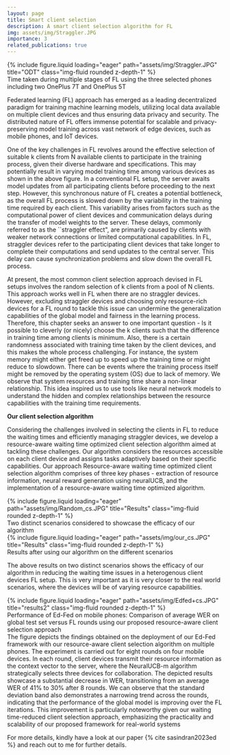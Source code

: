 ```yaml
---
layout: page
title: Smart client selection
description: A smart client selection algorithm for FL
img: assets/img/Straggler.JPG
importance: 3
related_publications: true
---
```


<div class="row justify-content-sm-center">
    <div class="col-sm-4 mt-3 mt-md-0">
        {% include figure.liquid loading="eager" path="assets/img/Straggler.JPG" title="ODT" class="img-fluid rounded z-depth-1" %}
    </div>
</div>
<div class="caption"> Time taken during multiple stages of FL using the three selected phones including two OnePlus 7T and OnePlus 5T
</div>

Federated learning (FL) approach has emerged as a leading decentralized paradigm for training machine learning models, utilizing local data available on multiple client devices and thus ensuring data privacy and security. The distributed nature of FL offers immense potential for scalable and privacy-preserving model training across vast network of edge devices, such as mobile phones, and IoT devices.

One of the key challenges in FL revolves around the effective selection of suitable k clients from N available clients to participate in the training process, given their diverse hardware and specifications. This may potentially result in varying model training time among various devices as shown in the above figure. In a conventional FL setup, the server awaits model updates from all participating clients before proceeding to the next step. However, this synchronous nature of FL creates a potential bottleneck, as the overall FL process is slowed down by the variability in the training time required by each client.
This variability arises from factors such as the computational power of client devices and communication delays during the transfer of model weights to the server. These delays, commonly referred to as the ``straggler effect",  are primarily caused by clients with weaker network connections or limited computational capabilities. In FL, straggler devices refer to the participating client devices that take longer to complete their computations and send updates to the central server. This delay can cause synchronization problems and slow down the overall FL process. 


At present, the most common client selection approach devised in FL setups involves the random selection of k clients from a pool of N clients. This approach works well in FL when there are no straggler devices. However, excluding straggler devices and choosing only resource-rich devices for a FL round to tackle this issue can undermine the generalization capabilities of the global model and fairness in the learning process. Therefore, this chapter seeks an answer to one important question - Is it possible to cleverly (or nicely) choose the k clients such that the difference in training time among clients is minimum. Also, there is a certain randomness associated with training time taken by the client devices, and this makes the whole process challenging. For instance, the system memory might either get freed up to speed up the training time or might reduce to slowdown. There can be events where the training process itself might be removed by the operating system (OS) due to lack of memory. We observe that system resources and training time share a non-linear relationship. This idea inspired us to use tools like neural network models to understand the hidden and complex relationships between the resource capabilities with the training time requirements. 

**Our client selection algorithm**

Considering the challenges involved in selecting the clients in FL to reduce the waiting times and efficiently managing straggler devices, we develop a resource-aware waiting time optimized
client selection algorithm aimed at tackling these challenges. Our algorithm considers the resources accessible on each client device and assigns tasks adaptively based on their specific
capabilities. Our approach Resource-aware waiting time optimized client selection algorithm comprises of three key phases - extraction of resource information, neural reward generation
using neuralUCB, and the implementation of a resource-aware waiting time optimized algorithm.
<div class="row justify-content-sm-center">
    <div class="col-sm-8 mt-3 mt-md-0">
        {% include figure.liquid loading="eager" path="assets/img/Random_cs.JPG" title="Results" class="img-fluid rounded z-depth-1" %}
    </div>
</div>
<div class="caption">
Two distinct scenarios considered to showcase the efficacy of our algorithm
</div>

<div class="row justify-content-sm-center">
    <div class="col-sm-8 mt-3 mt-md-0">
        {% include figure.liquid loading="eager" path="assets/img/our_cs.JPG" title="Results" class="img-fluid rounded z-depth-1" %}
    </div>
</div>
<div class="caption">
Results after using our algorithm on the different scenarios
</div>

The above results on two distinct scenarios shows the efficacy of our algorithm in reducing the waiting time issues in a heterogenous client devices FL setup. This is very important as it is very closer to the real world scenarios, where the devices will be of varying resource capabilities. 


<div class="row">
    <div class="col-sm-6 mt-3 mt-md-0">
        {% include figure.liquid loading="eager" path="assets/img/Edfed+cs.JPG" title="results2" class="img-fluid rounded z-depth-1" %}
    </div>
</div>
<div class="caption">
Performance of Ed-Fed on mobile phones: Comparison of average WER on global test set versus FL rounds using our proposed resource-aware client selection approach
</div>
The figure depicts the findings obtained on the deployment of our Ed-Fed framework with our resource-aware client selection algorithm on multiple phones. The experiment is carried out for eight rounds on four mobile devices. In each round, client devices transmit their resource information as the context vector to the server, where the NeuralUCB-m algorithm strategically selects three devices for collaboration. The depicted results showcase a substantial decrease in WER, transitioning from an average WER of 41% to 30% after 8 rounds. We can observe that the standard deviation band also demonstrates a narrowing trend across the rounds, indicating that the performance of the global model is improving over the FL iterations. This improvement is particularly noteworthy given our waiting time-reduced client selection approach, emphasizing the practicality and scalability of our proposed framework for real-world systems


For more details, kindly have a look at our paper {% cite sasindran2023ed %} and reach out to me for further details.
